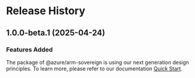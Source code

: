 # Release History
    
## 1.0.0-beta.1 (2025-04-24)

### Features Added

The package of @azure/arm-sovereign is using our next generation design principles. To learn more, please refer to our documentation [Quick Start](https://aka.ms/azsdk/js/mgmt/quickstart).
